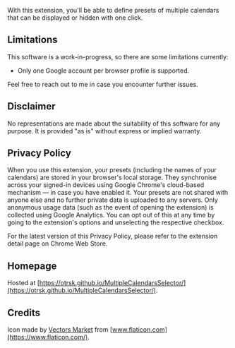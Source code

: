 With this extension, you'll be able to define presets of multiple calendars that can be displayed or hidden with one click.


## Limitations

This software is a work-in-progress, so there are some limitations currently:

- Only one Google account per browser profile is supported.

Feel free to reach out to me in case you encounter further issues.


## Disclaimer

No representations are made about the suitability of this software for any purpose. It is provided "as is" without express or implied warranty.


## Privacy Policy

When you use this extension, your presets (including the names of your calendars) are stored in your browser's local storage. They synchronise across your signed-in devices using Google Chrome's cloud-based mechanism — in case you have enabled it. Your presets are not shared with anyone else and no further private data is uploaded to any servers. Only anonymous usage data (such as the event of opening the extension) is collected using Google Analytics. You can opt out of this at any time by going to the extension's options and unselecting the respective checkbox.

For the latest version of this Privacy Policy, please refer to the extension detail page on Chrome Web Store.


## Homepage

Hosted at [https://otrsk.github.io/MultipleCalendarsSelector/](https://otrsk.github.io/MultipleCalendarsSelector/).


## Credits

Icon made by [Vectors Market](https://www.flaticon.com/authors/vectors-market) from [www.flaticon.com](https://www.flaticon.com/).
